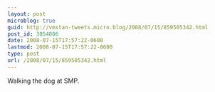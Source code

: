 ```yaml
---
layout: post
microblog: true
guid: http://vmstan-tweets.micro.blog/2008/07/15/859505342.html
post_id: 3054806
date: 2008-07-15T17:57:22-0600
lastmod: 2008-07-15T17:57:22-0600
type: post
url: /2008/07/15/859505342.html
---
```

Walking the dog at SMP.
